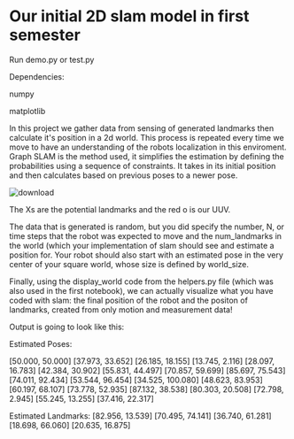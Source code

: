 # Our initial 2D slam model in first semester 

Run demo.py or test.py

Dependencies:

numpy

matplotlib

In this project we gather data from sensing of generated landmarks then calculate it's position in a 2d world. This process is repeated every time we move to have an understanding of the robots localization in this enviroment. Graph SLAM is the method used, it simplifies the estimation by defining the probabilities using a sequence of constraints. It takes in its initial position and then calculates based on previous poses to a newer pose.

![download](https://github.com/peterguzw0927/Senior_Design/assets/114111503/01e988cf-79d6-4489-85ce-e23a7e4e30a8)

The Xs are the potential landmarks and the red o is our UUV.

The data that is generated is random, but you did specify the number, N, or time steps that the robot was expected to move and the num_landmarks in the world (which your implementation of slam should see and estimate a position for. Your robot should also start with an estimated pose in the very center of your square world, whose size is defined by world_size.

Finally, using the display_world code from the helpers.py file (which was also used in the first notebook), we can actually visualize what you have coded with slam: the final position of the robot and the positon of landmarks, created from only motion and measurement data!

Output is going to look like this:

Estimated Poses:

[50.000, 50.000]
[37.973, 33.652]
[26.185, 18.155]
[13.745, 2.116]
[28.097, 16.783]
[42.384, 30.902]
[55.831, 44.497]
[70.857, 59.699]
[85.697, 75.543]
[74.011, 92.434]
[53.544, 96.454]
[34.525, 100.080]
[48.623, 83.953]
[60.197, 68.107]
[73.778, 52.935]
[87.132, 38.538]
[80.303, 20.508]
[72.798, 2.945]
[55.245, 13.255]
[37.416, 22.317]


Estimated Landmarks:
[82.956, 13.539]
[70.495, 74.141]
[36.740, 61.281]
[18.698, 66.060]
[20.635, 16.875]
